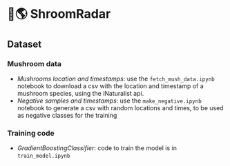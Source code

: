 # 🍄🌎 ShroomRadar


## Dataset

### Mushroom data

- *Mushrooms location and timestamps*: use the `fetch_mush_data.ipynb` notebook to download a csv with the location and timestamp of a mushroom species, using the iNaturalist api. 
- *Negative samples and timestamps*: use the `make_negative.ipynb` notebook to generate a csv with random locations and times, to be used as negative classes for the training


### Training code

- *GradientBoostingClassifier*: code to train the model is in `train_model.ipynb`